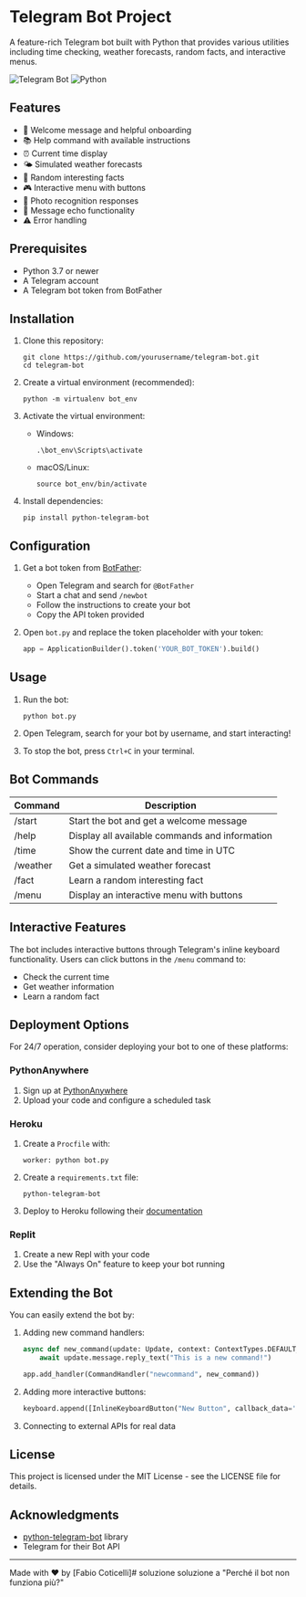 # Telegram Bot Project

A feature-rich Telegram bot built with Python that provides various utilities including time checking, weather forecasts, random facts, and interactive menus.

![Telegram Bot](https://img.shields.io/badge/Telegram-Bot-blue?logo=telegram)
![Python](https://img.shields.io/badge/Python-3.10-green?logo=python)

## Features

- 👋 Welcome message and helpful onboarding
- 📚 Help command with available instructions
- ⏰ Current time display
- 🌤️ Simulated weather forecasts
- 🧠 Random interesting facts
- 🎮 Interactive menu with buttons
- 📸 Photo recognition responses
- 🔄 Message echo functionality
- ⚠️ Error handling

## Prerequisites

- Python 3.7 or newer
- A Telegram account
- A Telegram bot token from BotFather

## Installation

1. Clone this repository:
   ```
   git clone https://github.com/yourusername/telegram-bot.git
   cd telegram-bot
   ```

2. Create a virtual environment (recommended):
   ```
   python -m virtualenv bot_env
   ```

3. Activate the virtual environment:
   - Windows:
     ```
     .\bot_env\Scripts\activate
     ```
   - macOS/Linux:
     ```
     source bot_env/bin/activate
     ```

4. Install dependencies:
   ```
   pip install python-telegram-bot
   ```

## Configuration

1. Get a bot token from [BotFather](https://t.me/botfather):
   - Open Telegram and search for `@BotFather`
   - Start a chat and send `/newbot`
   - Follow the instructions to create your bot
   - Copy the API token provided

2. Open `bot.py` and replace the token placeholder with your token:
   ```python
   app = ApplicationBuilder().token('YOUR_BOT_TOKEN').build()
   ```

## Usage

1. Run the bot:
   ```
   python bot.py
   ```

2. Open Telegram, search for your bot by username, and start interacting!

3. To stop the bot, press `Ctrl+C` in your terminal.

## Bot Commands

| Command | Description |
|---------|-------------|
| /start | Start the bot and get a welcome message |
| /help | Display all available commands and information |
| /time | Show the current date and time in UTC |
| /weather | Get a simulated weather forecast |
| /fact | Learn a random interesting fact |
| /menu | Display an interactive menu with buttons |

## Interactive Features

The bot includes interactive buttons through Telegram's inline keyboard functionality. Users can click buttons in the `/menu` command to:
- Check the current time
- Get weather information
- Learn a random fact

## Deployment Options

For 24/7 operation, consider deploying your bot to one of these platforms:

### PythonAnywhere
1. Sign up at [PythonAnywhere](https://www.pythonanywhere.com/)
2. Upload your code and configure a scheduled task

### Heroku
1. Create a `Procfile` with:
   ```
   worker: python bot.py
   ```
2. Create a `requirements.txt` file:
   ```
   python-telegram-bot
   ```
3. Deploy to Heroku following their [documentation](https://devcenter.heroku.com/articles/getting-started-with-python)

### Replit
1. Create a new Repl with your code
2. Use the "Always On" feature to keep your bot running

## Extending the Bot

You can easily extend the bot by:

1. Adding new command handlers:
   ```python
   async def new_command(update: Update, context: ContextTypes.DEFAULT_TYPE):
       await update.message.reply_text("This is a new command!")

   app.add_handler(CommandHandler("newcommand", new_command))
   ```

2. Adding more interactive buttons:
   ```python
   keyboard.append([InlineKeyboardButton("New Button", callback_data='new_action')])
   ```

3. Connecting to external APIs for real data

## License

This project is licensed under the MIT License - see the LICENSE file for details.

## Acknowledgments

- [python-telegram-bot](https://github.com/python-telegram-bot/python-telegram-bot) library
- Telegram for their Bot API

---

Made with ❤️ by [Fabio Coticelli]# soluzione
soluzione a "Perché il bot non funziona più?"
